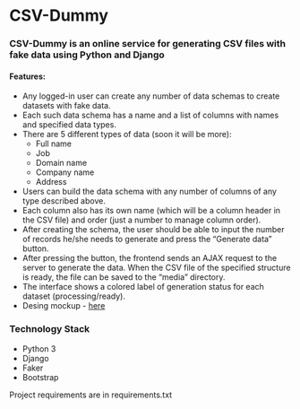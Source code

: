 <h1>CSV-Dummy</h1>
<h3>CSV-Dummy is an online service for generating CSV files with fake data using Python and Django</h3>
<h4>Features:</h4>
<ul>
<li>Any logged-in user can create any number of data schemas to create
datasets with fake data.</li>
<li>Each such data schema has a name and a list of columns with names and
specified data types.</li>
<li>There are 5 different types of data (soon it will be more):
<ul>
<li>Full name</li>
<li>Job</li>
<li>Domain name</li>
<li>Company name</li>
<li>Address</li>
</ul>
<li>Users can build the data schema with any number of columns of any type
described above.</li>
<li>Each column also has its own name (which will be a column header in the
CSV file) and order (just a number to manage column order).</li>
<li>After creating the schema, the user should be able to input the number of
records he/she needs to generate and press the “Generate data” button.</li>
<li>After pressing the button, the frontend sends an AJAX request to
the server to generate the data. When the CSV file of the specified
structure is ready, the file can be saved to the “media” directory.</li>
<li>The interface shows a colored label of generation status for each
dataset (processing/ready).</li>
<li>Desing mockup - <a href="https://www.figma.com/file/GLah5wCMHIyw7hJI4Gekns/CSV-fake-data-generator?node-id=24278%3A2">here</a></li>
</ul>
<h3>Technology Stack</h3>
<ul>
<li>Python 3</li>
<li>Django</li>
<li>Faker</li>
<li>Bootstrap</li>
</ul>
<p>Project requirements are in requirements.txt</p>